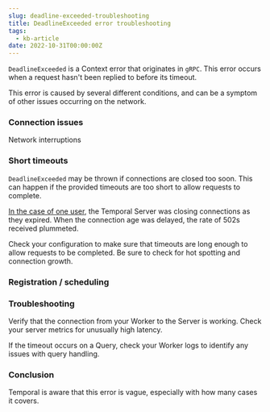 ```yaml
---
slug: deadline-exceeded-troubleshooting
title: DeadlineExceeded error troubleshooting
tags:
  - kb-article
date: 2022-10-31T00:00:00Z
---
```


`DeadlineExceeded` is a Context error that originates in `gRPC`.
This error occurs when a request hasn't been replied to before its timeout.

This error is caused by several different conditions, and can be a symptom of other issues occurring on the network.

### Connection issues

Network interruptions

[](https://community.temporal.io/t/context-deadline-exceeded-when-trying-to-start-workflow-v1-7-1/4249)
[](https://community.temporal.io/t/unable-to-execute-workflow-context-deadline-exceeded-after-setting-up-mtls/3124)
[](https://community.temporal.io/t/unable-to-get-temporal-sys-add-search-attributes-workflow-workflow-state-context-deadline-exceeded/4229)

### Short timeouts

`DeadlineExceeded` may be thrown if connections are closed too soon.
This can happen if the provided timeouts are too short to allow requests to complete.

[In the case of one user](https://community.temporal.io/t/how-to-best-handle-mysterious-context-deadline-exceeded-502-errors/2689/3), the Temporal Server was closing connections as they expired.
When the connection age was delayed, the rate of 502s received plummeted.

Check your configuration to make sure that timeouts are long enough to allow requests to be completed.
Be sure to check for hot spotting and connection growth.

### Registration / scheduling

[](https://community.temporal.io/t/context-deadline-exceeded-issue/5310)
[](https://community.temporal.io/t/context-deadline-exceeded-issue/5310/16)

### Troubleshooting

<!-- [](https://github.com/temporalio/legacy-documentation-sdks/blob/60153986bed3f4588005471271d552e5417d674e/docs/typescript/troubleshooting.md) -->

Verify that the connection from your Worker to the Server is working.
Check your server metrics for unusually high latency.

If the timeout occurs on a Query, check your Worker logs to identify any issues with query handling.

### Conclusion

Temporal is aware that this error is vague, especially with how many cases it covers.
